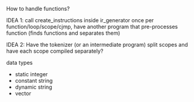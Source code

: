 How to handle functions?

IDEA 1: call create_instructions inside ir_generator once per function/loop/scope/cjmp, have another program that pre-processes function (finds functions and separates them)

IDEA 2: Have the tokenizer (or an intermediate program) split scopes and have each scope compiled separately?


data types
- static integer
- constant string
- dynamic string
- vector